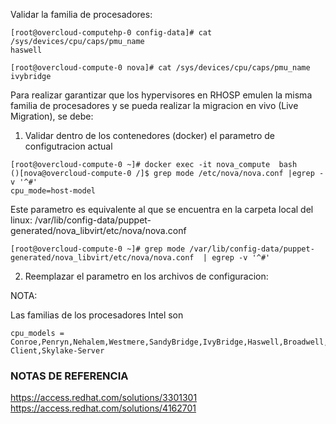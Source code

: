 Validar la familia de procesadores:

```
[root@overcloud-computehp-0 config-data]# cat /sys/devices/cpu/caps/pmu_name
haswell

[root@overcloud-compute-0 nova]# cat /sys/devices/cpu/caps/pmu_name
ivybridge
```

Para realizar garantizar que los hypervisores en RHOSP emulen la misma familia de procesadores y se pueda realizar la migracion en vivo (Live Migration), se debe:

1. Validar dentro de los contenedores (docker) el parametro de configutracion actual

```
[root@overcloud-compute-0 ~]# docker exec -it nova_compute  bash
()[nova@overcloud-compute-0 /]$ grep mode /etc/nova/nova.conf |egrep -v '^#'
cpu_mode=host-model
```

Este parametro es equivalente al que se encuentra en la carpeta local del linux: /var/lib/config-data/puppet-generated/nova_libvirt/etc/nova/nova.conf
```
[root@overcloud-compute-0 ~]# grep mode /var/lib/config-data/puppet-generated/nova_libvirt/etc/nova/nova.conf  | egrep -v '^#'
```

2. Reemplazar el parametro en los archivos de configuracion:


NOTA:

Las familias de los procesadores Intel son
```
cpu_models = Conroe,Penryn,Nehalem,Westmere,SandyBridge,IvyBridge,Haswell,Broadwell,Skylake-Client,Skylake-Server
```






### NOTAS DE REFERENCIA
https://access.redhat.com/solutions/3301301
https://access.redhat.com/solutions/4162701
